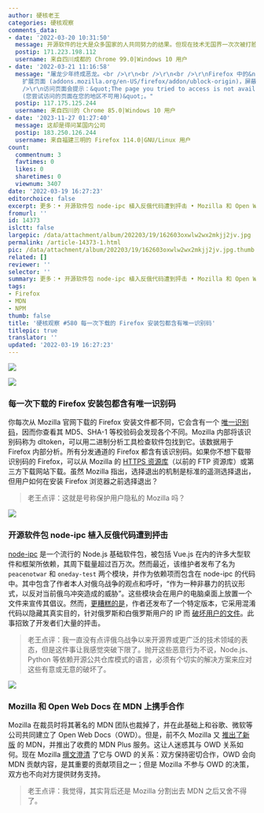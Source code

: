 ```yaml
---
author: 硬核老王
categories: 硬核观察
comments_data:
- date: '2022-03-20 10:31:50'
  message: 开源软件的壮大是众多国家的人共同努力的结果。但现在技术无国界一次次被打脸。
  postip: 171.223.198.112
  username: 来自四川成都的 Chrome 99.0|Windows 10 用户
- date: '2022-03-21 11:16:58'
  message: "屠龙少年终成恶龙。<br />\r\n<br />\r\n<br />\r\nFirefox 中的&nbsp;&nbsp;ublock origin
    扩展页面 (addons.mozilla.org/en-US/firefox/addon/ublock-origin)，屏蔽了中国 IP。<br />\r\n<br
    />\r\n访问页面会提示：&quot;The page you tried to access is not available in your region
    (您尝试访问的页面在您的地区不可用)&quot;。"
  postip: 117.175.125.244
  username: 来自四川的 Chrome 85.0|Windows 10 用户
- date: '2023-11-27 01:27:40'
  message: 这却是得问某国内公司
  postip: 183.250.126.244
  username: 来自福建三明的 Firefox 114.0|GNU/Linux 用户
count:
  commentnum: 3
  favtimes: 0
  likes: 0
  sharetimes: 0
  viewnum: 3407
date: '2022-03-19 16:27:23'
editorchoice: false
excerpt: 更多：• 开源软件包 node-ipc 植入反俄代码遭到抨击 • Mozilla 和 Open Web Docs 在 MDN 上携手合作
fromurl: ''
id: 14373
islctt: false
largepic: /data/attachment/album/202203/19/162603oxwlw2wx2mkjj2jv.jpg
permalink: /article-14373-1.html
pic: /data/attachment/album/202203/19/162603oxwlw2wx2mkjj2jv.jpg.thumb.jpg
related: []
reviewer: ''
selector: ''
summary: 更多：• 开源软件包 node-ipc 植入反俄代码遭到抨击 • Mozilla 和 Open Web Docs 在 MDN 上携手合作
tags:
- Firefox
- MDN
- NPM
thumb: false
title: '硬核观察 #580 每一次下载的 Firefox 安装包都含有唯一识别码'
titlepic: true
translator: ''
updated: '2022-03-19 16:27:23'
---
```


![](/data/attachment/album/202203/19/162603oxwlw2wx2mkjj2jv.jpg)


![](/data/attachment/album/202203/19/162620gv9nnjhvjnwtpvnb.jpg)


### 每一次下载的 Firefox 安装包都含有唯一识别码


你每次从 Mozilla 官网下载的 Firefox 安装文件都不同，它会含有一个 [唯一识别码](https://www.ghacks.net/2022/03/17/each-firefox-download-has-a-unique-identifier/)，因而你查看其 MD5、SHA-1 等校验码会发现各个不同。Mozilla 内部将该识别码称为 dltoken，可以用二进制分析工具检查软件包找到它。该数据用于 Firefox 内部分析。所有分发通道的 Firefox 都含有该识别码。如果你不想下载带识别码的 Firefox，可以从 Mozilla 的 [HTTPS 资源库](https://ftp.mozilla.org/pub/firefox/releases/)（以前的 FTP 资源库）或第三方下载网站下载。虽然 Mozilla 指出，选择退出的机制是标准的遥测选择退出，但用户如何在安装 Firefox 浏览器之前选择退出？



> 
> 老王点评：这就是号称保护用户隐私的 Mozilla 吗？
> 
> 
> 


![](/data/attachment/album/202203/19/162632zh3znkio2im1lhnz.jpg)


### 开源软件包 node-ipc 植入反俄代码遭到抨击


[node-ipc](https://github.com/RIAEvangelist/node-ipc) 是一个流行的 Node.js 基础软件包，被包括 Vue.js 在内的许多大型软件和框架所依赖，其周下载量超过百万次。然而最近，该维护者发布了名为 `peacenotwar` 和 `oneday-test` 两个模块，并作为依赖项而包含在 node-ipc 的代码中。其中包含了作者本人对俄乌战争的观点和呼吁，“作为一种非暴力的抗议形式，以反对当前俄乌冲突造成的威胁”。这些模块会在用户的电脑桌面上放置一个文件来宣传其倡议。然而，[更糟糕的是](https://www.bleepingcomputer.com/news/security/big-sabotage-famous-npm-package-deletes-files-to-protest-ukraine-war/)，作者还发布了一个特定版本，它采用混淆代码以隐藏其真实目的，针对俄罗斯和白俄罗斯用户的 IP 而 [破坏用户的文件](https://github.com/RIAEvangelist/node-ipc/blob/847047cf7f81ab08352038b2204f0e7633449580/dao/ssl-geospec.js)。此事招致了开发者们大量的抨击。



> 
> 老王点评：我一直没有点评俄乌战争以来开源界或更广泛的技术领域的表态，但是这件事让我感觉突破下限了。抛开这些恶意行为不说，Node.js、Python 等依赖开源公共仓库模式的语言，必须有个切实的解决方案来应对这些有意或无意的破坏了。
> 
> 
> 


![](/data/attachment/album/202203/19/162651xrtpmrpp7lyaap7r.jpg)


### Mozilla 和 Open Web Docs 在 MDN 上携手合作


Mozilla 在裁员时将其著名的 MDN 团队也裁掉了，并在此基础上和谷歌、微软等公司共同建立了 Open Web Docs（OWD）。但是，前不久 Mozilla 又 [推出了新版](/article-14321-1.html) 的 MDN，并推出了收费的 MDN Plus 服务。这让人迷惑其与 OWD 关系如何。现在 Mozilla [撰文澄清](https://hacks.mozilla.org/2022/03/mozilla-and-open-web-docs-working-together-on-mdn/) 了它与 OWD 的关系：双方保持密切合作，OWD 会向 MDN 贡献内容，是其重要的贡献项目之一；但是 Mozilla 不参与 OWD 的决策，双方也不向对方提供财务支持。



> 
> 老王点评：我觉得，其实背后还是 Mozilla 分割出去 MDN 之后又舍不得了。
> 
> 
>